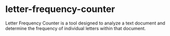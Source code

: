 # letter-frequency-counter
Letter Frequency Counter is a tool designed to analyze a text document and determine the frequency of individual letters within that document.
